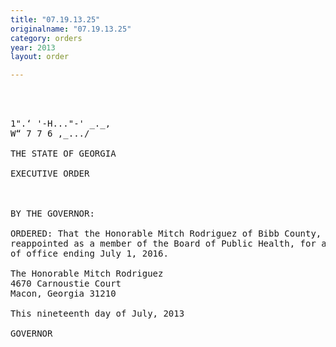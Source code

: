 ```yaml
---
title: "07.19.13.25"
originalname: "07.19.13.25"
category: orders
year: 2013
layout: order

---
```

<pre>
   
 

1".‘ '-H..."-' _._,
W“ 7 7 6 ,_.../

THE STATE OF GEORGIA

EXECUTIVE ORDER

  

BY THE GOVERNOR:

ORDERED: That the Honorable Mitch Rodriguez of Bibb County, Georgia, is
reappointed as a member of the Board of Public Health, for a term
of office ending July 1, 2016.

The Honorable Mitch Rodriguez
4670 Carnoustie Court
Macon, Georgia 31210

This nineteenth day of July, 2013

GOVERNOR

</pre>
